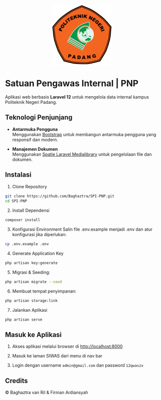 <p align="center"><img src="./public/assets/images/logo.png" width="200" alt="PNP Logo"></p>

# Satuan Pengawas Internal | PNP

Aplikasi web berbasis **Laravel 12** untuk mengelola data internal kampus Politeknik Negeri Padang.

## Teknologi Penjunjang

- **Antarmuka Pengguna**  
  Menggunakan [Bootstrap](https://getbootstrap.com/) untuk membangun antarmuka pengguna yang responsif dan modern.

- **Manajemen Dokumen**  
  Menggunakan [Spatie Laravel Medialibrary](https://github.com/spatie/laravel-medialibrary) untuk pengelolaan file dan dokumen.

## Instalasi

1. Clone Repository
```bash
git clone https://github.com/Baghaztra/SPI-PNP.git
cd SPI-PNP
```

2. Install Dependensi
```bash
composer install
```

3. Konfigurasi Environment Salin file .env.example menjadi .env dan atur konfigurasi jika diperlukan:
 ```bash
 cp .env.example .env
 ```

4. Generate Application Key
```bash
php artisan key:generate
```

5. Migrasi & Seeding:
```bash
php artisan migrate --seed
```

6. Membuat tempat penyimpanan:
```bash
php artisan storage:link
```

7. Jalankan Aplikasi
```bash
php artisan serve
```

## Masuk ke Aplikasi

1. Akses aplikasi melalui browser di [http://localhost:8000](http://localhost:8000)

2. Masuk ke laman SIWAS dari menu di nav bar

3. Login dengan username `admin@gmail.com` dan password `12qwaszx`

## Credits
&copy; Baghaztra van Ril & Firman Ardiansyah
